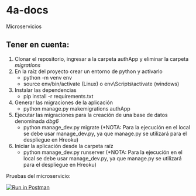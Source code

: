 # 4a-docs
Microservicios 

## Tener en cuenta:
1. Clonar el repositorio, ingresar a la carpeta authApp y eliminar la carpeta *migrations*
2. En la raíz del proyecto crear un entorno de python y activarlo
    - python -m venv env
    - source env/bin/activate (Linux) o env\Scripts\activate (windows)
3. Instalar las dependencias
    - pip install -r requirements.txt
4. Generar las migraciones de la aplicación 
    - python manage.py makemigrations authApp
5. Ejecutar las migraciones para la creación de una base de datos denominada *dbg6*
    - python manage_dev.py migrate (*NOTA: Para la ejecución en el local se debe usar manage_dev.py, ya que manage.py se utilizará para el despliegue en Hreoku)
7. Iniciar la aplicación desde la carpeta raíz
    - python manage_dev.py runserver (*NOTA: Para la ejecución en el local se debe usar manage_dev.py, ya que manage.py se utilizará para el despliegue en Hreoku)

Pruebas del microservicio:

[![Run in Postman](https://run.pstmn.io/button.svg)](https://app.getpostman.com/run-collection/45e3d16867042550e655?action=collection%2Fimport)

